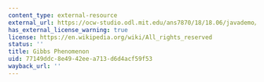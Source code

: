 ```yaml
---
content_type: external-resource
external_url: https://ocw-studio.odl.mit.edu/ans7870/18/18.06/javademo/Gibbs/
has_external_license_warning: true
license: https://en.wikipedia.org/wiki/All_rights_reserved
status: ''
title: Gibbs Phenomenon
uid: 77149ddc-8e49-42ee-a713-d6d4acf59f53
wayback_url: ''
---
```

